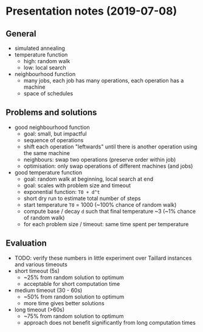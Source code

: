 # Presentation notes (2019-07-08)

## General
- simulated annealing
- temperature function
    - high: random walk
    - low: local search
- neighbourhood function
    - many jobs, each job has many operations, each operation has a machine
    - space of schedules

## Problems and solutions
- good neighbourhood function
    - goal: small, but impactful
    - sequence of operations
    - shift each operation "leftwards" until there is another operation using the same machine
    - neighbours: swap two operations (preserve order within job)
    - optimisation: only swap operations of different machines (and jobs)
- good temperature function
    - goal: random walk at beginning, local search at end
    - goal: scales with problem size and timeout
    - exponential function: `T0 + d^t`
    - short dry run to estimate total number of steps
    - start temperature `T0` = 1000 (~100% chance of random walk)
    - compute base / decay `d` such that final temperature ~3 (~1% chance of random walk)
    - for each problem size / timeout: same time spent per temperature

## Evaluation
- TODO: verify these numbers in little experiment over Taillard instances and various timeouts
- short timeout (5s)
    - ~25% from random solution to optimum
    - acceptable for short computation time
- medium timeout (30 - 60s)
    - ~50% from random solution to optimum
    - more time gives better solutions
- long timeout (>60s)
    - ~75% from random solution to optimum
    - approach does not benefit significantly from long computation times
